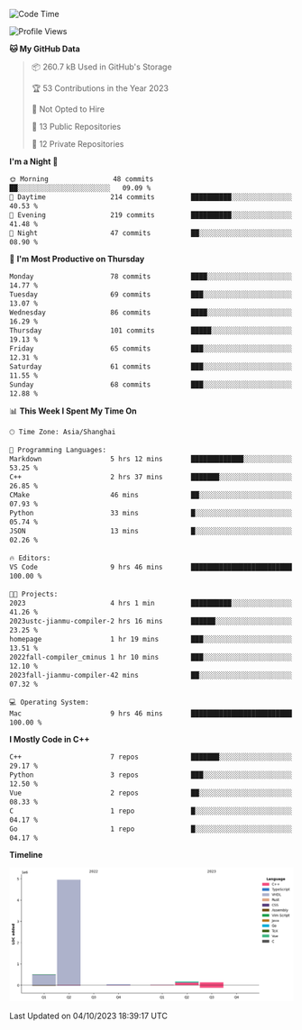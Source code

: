 <!--START_SECTION:waka-->
![Code Time](http://img.shields.io/badge/Code%20Time-212%20hrs%2026%20mins-blue)

![Profile Views](http://img.shields.io/badge/Profile%20Views-21-blue)

**🐱 My GitHub Data** 

> 📦 260.7 kB Used in GitHub's Storage 
 > 
> 🏆 53 Contributions in the Year 2023
 > 
> 🚫 Not Opted to Hire
 > 
> 📜 13 Public Repositories 
 > 
> 🔑 12 Private Repositories 
 > 
**I'm a Night 🦉** 

```text
🌞 Morning                48 commits          ██░░░░░░░░░░░░░░░░░░░░░░░   09.09 % 
🌆 Daytime                214 commits         ██████████░░░░░░░░░░░░░░░   40.53 % 
🌃 Evening                219 commits         ██████████░░░░░░░░░░░░░░░   41.48 % 
🌙 Night                  47 commits          ██░░░░░░░░░░░░░░░░░░░░░░░   08.90 % 
```
📅 **I'm Most Productive on Thursday** 

```text
Monday                   78 commits          ████░░░░░░░░░░░░░░░░░░░░░   14.77 % 
Tuesday                  69 commits          ███░░░░░░░░░░░░░░░░░░░░░░   13.07 % 
Wednesday                86 commits          ████░░░░░░░░░░░░░░░░░░░░░   16.29 % 
Thursday                 101 commits         █████░░░░░░░░░░░░░░░░░░░░   19.13 % 
Friday                   65 commits          ███░░░░░░░░░░░░░░░░░░░░░░   12.31 % 
Saturday                 61 commits          ███░░░░░░░░░░░░░░░░░░░░░░   11.55 % 
Sunday                   68 commits          ███░░░░░░░░░░░░░░░░░░░░░░   12.88 % 
```


📊 **This Week I Spent My Time On** 

```text
🕑︎ Time Zone: Asia/Shanghai

💬 Programming Languages: 
Markdown                 5 hrs 12 mins       █████████████░░░░░░░░░░░░   53.25 % 
C++                      2 hrs 37 mins       ███████░░░░░░░░░░░░░░░░░░   26.85 % 
CMake                    46 mins             ██░░░░░░░░░░░░░░░░░░░░░░░   07.93 % 
Python                   33 mins             █░░░░░░░░░░░░░░░░░░░░░░░░   05.74 % 
JSON                     13 mins             █░░░░░░░░░░░░░░░░░░░░░░░░   02.26 % 

🔥 Editors: 
VS Code                  9 hrs 46 mins       █████████████████████████   100.00 % 

🐱‍💻 Projects: 
2023                     4 hrs 1 min         ██████████░░░░░░░░░░░░░░░   41.26 % 
2023ustc-jianmu-compiler-2 hrs 16 mins       ██████░░░░░░░░░░░░░░░░░░░   23.25 % 
homepage                 1 hr 19 mins        ███░░░░░░░░░░░░░░░░░░░░░░   13.51 % 
2022fall-compiler_cminus 1 hr 10 mins        ███░░░░░░░░░░░░░░░░░░░░░░   12.10 % 
2023fall-jianmu-compiler-42 mins             ██░░░░░░░░░░░░░░░░░░░░░░░   07.32 % 

💻 Operating System: 
Mac                      9 hrs 46 mins       █████████████████████████   100.00 % 
```

**I Mostly Code in C++** 

```text
C++                      7 repos             ███████░░░░░░░░░░░░░░░░░░   29.17 % 
Python                   3 repos             ███░░░░░░░░░░░░░░░░░░░░░░   12.50 % 
Vue                      2 repos             ██░░░░░░░░░░░░░░░░░░░░░░░   08.33 % 
C                        1 repo              █░░░░░░░░░░░░░░░░░░░░░░░░   04.17 % 
Go                       1 repo              █░░░░░░░░░░░░░░░░░░░░░░░░   04.17 % 
```



**Timeline**

![Lines of Code chart](https://raw.githubusercontent.com/xkz0777/xkz0777/master/assets/bar_graph.png)


 Last Updated on 04/10/2023 18:39:17 UTC
<!--END_SECTION:waka-->
